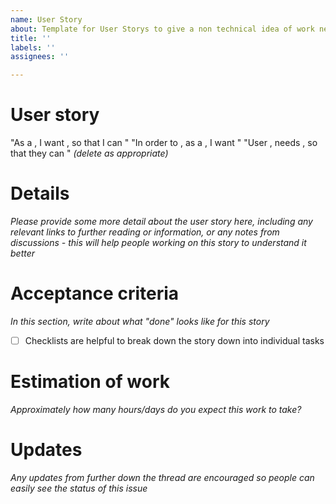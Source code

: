 ```yaml
---
name: User Story
about: Template for User Storys to give a non technical idea of work needed
title: ''
labels: ''
assignees: ''

---
```


<!--
Please complete the following sections when you open an issue. You are encouraged to keep this top level comment box updated as you develop and respond to reviews. Please also assign the appropriate label (or labels) to your issue. Note that text within html comment tags will not be rendered.
This template is based on one used by The Turing Way & The Alan Turing Institute Data Safe Haven team.
-->

# User story
"As a <user or stakeholder type>, I want <software feature or capability>, so that I can <achieve some aim or task> "
"In order to <achieve some aim or task>, as a <stakeholder type>, I want <software feature or capability>"
"User <stakeholder>, needs <software feature or capability>, so that they can <achieve some aim or task>"
*(delete as appropriate)*

# Details
*Please provide some more detail about the user story here, including any relevant links to further reading or information, or any notes from discussions - this will help people working on this story to understand it better*

# Acceptance criteria
*In this section, write about what "done" looks like for this story*
- [ ] Checklists are helpful to break down the story down into individual tasks

# Estimation of work

*Approximately how many hours/days do you expect this work to take?*

# Updates
*Any updates from further down the thread are encouraged so people can easily see the status of this issue*
